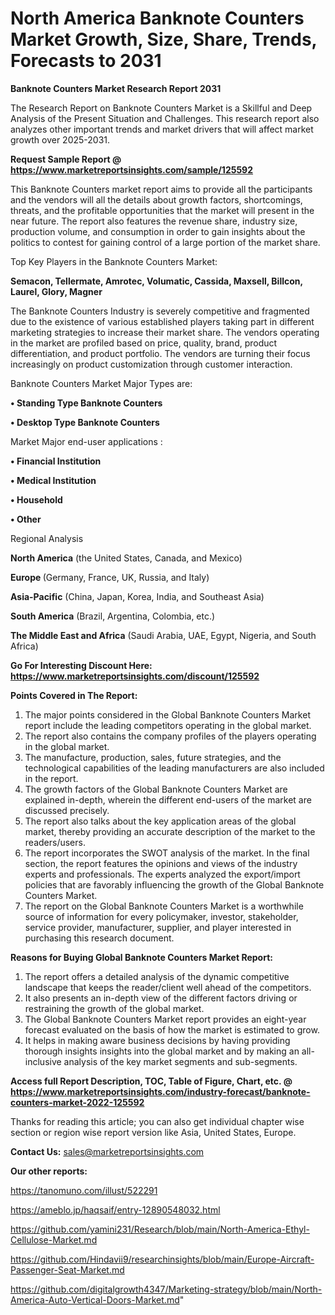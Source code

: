 # North America Banknote Counters Market Growth, Size, Share, Trends, Forecasts to 2031

<strong>Banknote Counters Market Research Report 2031</strong>

The Research Report on Banknote Counters Market is a Skillful and Deep Analysis of the Present Situation and Challenges. This research report also analyzes other important trends and market drivers that will affect market growth over 2025-2031.

<strong>Request Sample Report @ <a href=https://www.marketreportsinsights.com/sample/125592>https://www.marketreportsinsights.com/sample/125592</a></strong>

This Banknote Counters market report aims to provide all the participants and the vendors will all the details about growth factors, shortcomings, threats, and the profitable opportunities that the market will present in the near future. The report also features the revenue share, industry size, production volume, and consumption in order to gain insights about the politics to contest for gaining control of a large portion of the market share.

Top Key Players in the Banknote Counters Market:

<strong>Semacon, Tellermate, Amrotec, Volumatic, Cassida, Maxsell, Billcon, Laurel, Glory, Magner</strong>

The Banknote Counters Industry is severely competitive and fragmented due to the existence of various established players taking part in different marketing strategies to increase their market share. The vendors operating in the market are profiled based on price, quality, brand, product differentiation, and product portfolio. The vendors are turning their focus increasingly on product customization through customer interaction.

Banknote Counters Market Major Types are:

<strong>• Standing Type Banknote Counters

• Desktop Type Banknote Counters</strong>

Market Major end-user applications :

<strong>• Financial Institution

• Medical Institution

• Household

• Other</strong>

Regional Analysis

</u><strong><b>North America</b></strong> (the United States, Canada, and Mexico)

<strong><b>Europe </b></strong>(Germany, France, UK, Russia, and Italy)

<strong><b>Asia-Pacific</b></strong> (China, Japan, Korea, India, and Southeast Asia)

<strong><b>South America</b></strong> (Brazil, Argentina, Colombia, etc.)

<strong><b>The Middle East and Africa</b></strong> (Saudi Arabia, UAE, Egypt, Nigeria, and South Africa)

<strong>Go For Interesting Discount Here: <a href=https://www.marketreportsinsights.com/discount/125592>https://www.marketreportsinsights.com/discount/125592</a></strong>

<strong>Points Covered in The Report:</strong>
<ol>
  <li>The major points considered in the Global Banknote Counters Market report include the leading competitors operating in the global market.</li>
  <li>The report also contains the company profiles of the players operating in the global market.</li>
  <li>The manufacture, production, sales, future strategies, and the technological capabilities of the leading manufacturers are also included in the report.</li>
  <li>The growth factors of the Global Banknote Counters Market are explained in-depth, wherein the different end-users of the market are discussed precisely.</li>
  <li>The report also talks about the key application areas of the global market, thereby providing an accurate description of the market to the readers/users.</li>
  <li>The report incorporates the SWOT analysis of the market. In the final section, the report features the opinions and views of the industry experts and professionals. The experts analyzed the export/import policies that are favorably influencing the growth of the Global Banknote Counters Market.</li>
  <li>The report on the Global Banknote Counters Market is a worthwhile source of information for every policymaker, investor, stakeholder, service provider, manufacturer, supplier, and player interested in purchasing this research document.</li>
</ol>
<strong>Reasons for Buying Global Banknote Counters Market Report:</strong>

<ol>
  <li>The report offers a detailed analysis of the dynamic competitive landscape that keeps the reader/client well ahead of the competitors.</li>
  <li>It also presents an in-depth view of the different factors driving or restraining the growth of the global market.</li>
  <li>The Global Banknote Counters Market report provides an eight-year forecast evaluated on the basis of how the market is estimated to grow.</li>
  <li>It helps in making aware business decisions by having providing thorough insights insights into the global market and by making an all-inclusive analysis of the key market segments and sub-segments.</li>
</ol>
<strong>Access full Report Description, TOC, Table of Figure, Chart, etc. @ <a href=https://www.marketreportsinsights.com/industry-forecast/banknote-counters-market-2022-125592>https://www.marketreportsinsights.com/industry-forecast/banknote-counters-market-2022-125592</a></strong>


Thanks for reading this article; you can also get individual chapter wise section or region wise report version like Asia, United States, Europe.

<strong>Contact Us:</strong>
sales@marketreportsinsights.com

<strong>Our other reports:</strong>

<a href=https://tanomuno.com/illust/522291>https://tanomuno.com/illust/522291</a>

<a href=https://ameblo.jp/haqsaif/entry-12890548032.html>https://ameblo.jp/haqsaif/entry-12890548032.html</a>

<a href=https://github.com/yamini231/Research/blob/main/North-America-Ethyl-Cellulose-Market.md>https://github.com/yamini231/Research/blob/main/North-America-Ethyl-Cellulose-Market.md</a>

<a href=https://github.com/Hindavii9/researchinsights/blob/main/Europe-Aircraft-Passenger-Seat-Market.md>https://github.com/Hindavii9/researchinsights/blob/main/Europe-Aircraft-Passenger-Seat-Market.md</a>

<a href=https://github.com/digitalgrowth4347/Marketing-strategy/blob/main/North-America-Auto-Vertical-Doors-Market.md>https://github.com/digitalgrowth4347/Marketing-strategy/blob/main/North-America-Auto-Vertical-Doors-Market.md</a>"
